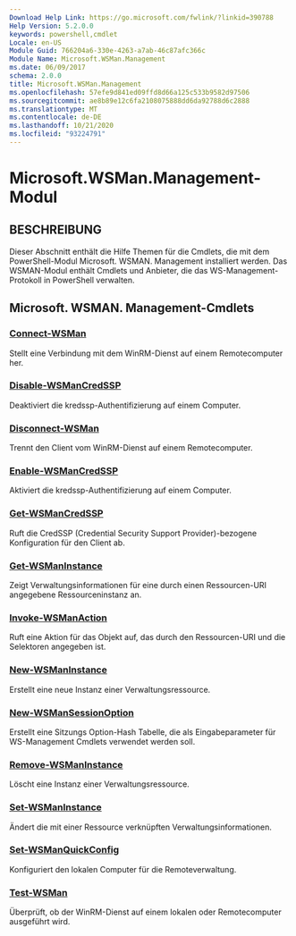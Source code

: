 ```yaml
---
Download Help Link: https://go.microsoft.com/fwlink/?linkid=390788
Help Version: 5.2.0.0
keywords: powershell,cmdlet
Locale: en-US
Module Guid: 766204a6-330e-4263-a7ab-46c87afc366c
Module Name: Microsoft.WSMan.Management
ms.date: 06/09/2017
schema: 2.0.0
title: Microsoft.WSMan.Management
ms.openlocfilehash: 57efe9d841ed09ffd8d66a125c533b9582d97506
ms.sourcegitcommit: ae8b89e12c6fa2108075888dd6da92788d6c2888
ms.translationtype: MT
ms.contentlocale: de-DE
ms.lasthandoff: 10/21/2020
ms.locfileid: "93224791"
---
```

# Microsoft.WSMan.Management-Modul

## BESCHREIBUNG

Dieser Abschnitt enthält die Hilfe Themen für die Cmdlets, die mit dem PowerShell-Modul Microsoft. WSMAN. Management installiert werden. Das WSMAN-Modul enthält Cmdlets und Anbieter, die das WS-Management-Protokoll in PowerShell verwalten.

## Microsoft. WSMAN. Management-Cmdlets

### [Connect-WSMan](Connect-WSMan.md)
Stellt eine Verbindung mit dem WinRM-Dienst auf einem Remotecomputer her.

### [Disable-WSManCredSSP](Disable-WSManCredSSP.md)
Deaktiviert die kredssp-Authentifizierung auf einem Computer.

### [Disconnect-WSMan](Disconnect-WSMan.md)
Trennt den Client vom WinRM-Dienst auf einem Remotecomputer.

### [Enable-WSManCredSSP](Enable-WSManCredSSP.md)
Aktiviert die kredssp-Authentifizierung auf einem Computer.

### [Get-WSManCredSSP](Get-WSManCredSSP.md)
Ruft die CredSSP (Credential Security Support Provider)-bezogene Konfiguration für den Client ab.

### [Get-WSManInstance](Get-WSManInstance.md)
Zeigt Verwaltungsinformationen für eine durch einen Ressourcen-URI angegebene Ressourceninstanz an.

### [Invoke-WSManAction](Invoke-WSManAction.md)
Ruft eine Aktion für das Objekt auf, das durch den Ressourcen-URI und die Selektoren angegeben ist.

### [New-WSManInstance](New-WSManInstance.md)
Erstellt eine neue Instanz einer Verwaltungsressource.

### [New-WSManSessionOption](New-WSManSessionOption.md)
Erstellt eine Sitzungs Option-Hash Tabelle, die als Eingabeparameter für WS-Management Cmdlets verwendet werden soll.

### [Remove-WSManInstance](Remove-WSManInstance.md)
Löscht eine Instanz einer Verwaltungsressource.

### [Set-WSManInstance](Set-WSManInstance.md)
Ändert die mit einer Ressource verknüpften Verwaltungsinformationen.

### [Set-WSManQuickConfig](Set-WSManQuickConfig.md)
Konfiguriert den lokalen Computer für die Remoteverwaltung.

### [Test-WSMan](Test-WSMan.md)
Überprüft, ob der WinRM-Dienst auf einem lokalen oder Remotecomputer ausgeführt wird.
